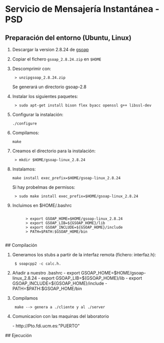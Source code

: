 # Servicio de Mensajería Instantánea - PSD

## Preparación del entorno (Ubuntu, Linux)
<ol>
  <li>
    <p>Descargar la version 2.8.24 de <a href="http://sourceforge.net/projects/gsoap2/files/">gsoap</a></p>
  </li>
  <li>
    <p>Copiar el fichero <code>gsoap_2.8.24.zip</code> en <code>$HOME</code></p>
  </li>
  <li>
    <p>Descomprimir con:</p>
    <p><pre><code> > unzipgsoap_2.8.24.zip</code></pre></p>
    <p>Se generará un directorio gsoap-2.8</p>
  </li>
  <li><p>Instalar los siguientes paquetes:</p>
      <pre><code> > sudo apt-get install bison flex byacc openssl g++ libssl-dev </code></pre>
  </li>
  <li>
    <p>Configurar la instalación:</p>
    <code>./configure</code>
  </li>
  <li>
    <p>Compilamos:</p>
    <p><code>make</code></p>
  </li>
  <li>
    <p>Creamos el directorio para la instalación:</p>
    <p><code> > mkdir $HOME/gsoap-linux_2.8.24 </code></p>
  </li>
  <li>
    <p>Instalamos:</p>
    <p><code>make install exec_prefix=$HOME/gsoap-linux_2.8.24</code></p>
    <p>Si hay probelmas de permisos:</p>
    <p><code> > sudo make install exec_prefix=$HOME/gsoap-linux_2.8.24 </code></p>
  </li>
  
  <li>
    <p>Incluimos en $HOME/.bashrc</p>
    <pre><code>
      > export GSOAP_HOME=$HOME/gsoap-linux_2.8.24
      > export GSOAP_LIB=${GSOAP_HOME}/lib
      > export GSOAP_INCLUDE=${GSOAP_HOME}/include
      > PATH=$PATH:$GSOAP_HOME/bin
    </code></pre>
    
  </li>
</ol>
## Compilación
<ol>
  <li>
    <p>Generamos los stubs a partir de la interfaz remota (fichero: interfaz.h):</p>
    <pre><code> $ soapcpp2 -c calc.h. </code></pre>
  </li>
  <li>Añadir a nuestro .bashrc
    - export GSOAP_HOME=$HOME/gsoap-linux_2.8.24
    - export GSOAP_LIB=${GSOAP_HOME}/lib
    - export GSOAP_INCLUDE=${GSOAP_HOME}/include
    -  PATH=$PATH:$GSOAP_HOME/bin
  </li>
  <li>
    <p>Compilamos</p>
    <pre><code> make --> genera a ./cliente y al ./server </code></pre>
  </li>
  <li>
    <p>Comunicacion con las maquinas del laboratorio</p>
    <p> - http://Pto<num>.fdi.ucm.es:"PUERTO"</p>
  </li>
</ol>
## Ejecución
